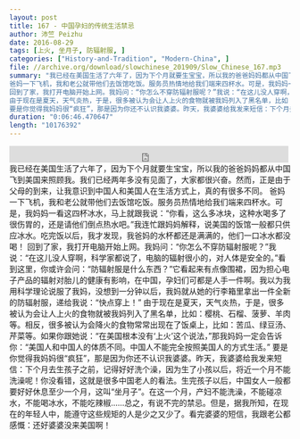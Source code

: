 ```yaml
---
layout: post
title: 167 - 中国孕妇的传统生活禁忌
author: 沛竺 Peizhu
date: 2016-08-29
tags: [上火, 坐月子, 防辐射服, ]
categories: ["History-and-Tradition", "Modern-China", ]
file: //archive.org/download/slowchinese_201909/Slow_Chinese_167.mp3
summary: "我已经在美国生活了六年了，因为下个月就要生宝宝，所以我的爸爸妈妈都从中国飞到美国来照顾我。我们已经两年多没有见面了，大家都很兴奋。然而，正是由于父母的到来，让我意识到中国人和美国人在生活方式上，真的有很多不同。
爸妈一下飞机，我和老公就带他们去饭馆吃饭。服务员热情地给我们端来四杯水。可是，我妈妈一看这四杯冰水，马上就跟我说：“你看，这么多冰块，这种水喝多了很伤胃的，还是请他们倒点热水吧。”我连忙跟妈妈解释，说美国的饭馆一般都只供应冰水。吃完饭以后，我才发现，我爸妈的水杯都还是满满的，他们一口冰水都没喝！
回到了家，我打开电脑开始上网。我妈问：“你怎么不穿防辐射服呢？”我说：“在这儿没人穿啊，科学家都说了，电脑的辐射很小的，对人体是安全的。”看到这里，你或许会问：“防辐射服是什么东西？”它看起来有点像围裙，因为担心电子产品的辐射对胎儿的健康有影响，在中国，孕妇们可都是人手一件啊。我以为我用科学理论说服了我妈，没想到一分钟以后，我妈就从她的行李箱里拿出一件全新的防辐射服，递给我说：“快点穿上！”
由于现在是夏天，天气炎热，于是，很多被认为会让人上火的食物就被我妈列入了黑名单，比如：樱桃、石榴、菠萝、羊肉等。相反，很多被认为会降火的食物常常出现在了饭桌上，比如：苦瓜、绿豆汤、芹菜等。如果你跟她说：“在美国根本没有‘上火’这个说法，”那我妈妈一定会告诉你：“美国人和中国人的体质不同。中国人不能完全按照美国人的方式生活。”
要是你觉得我妈妈很“疯狂”，那是因为你还不认识我婆婆。昨天，我婆婆给我发来短信：下个月去生孩子之前，记得好好洗个澡，因为生了小孩以后，将近一个月不能洗澡呢！你没看错，这就是很多中国老人的看法。生完孩子以后，中国女人一般都要好好休息至少一个月，这叫“坐月子”。在这一个月，产妇不能洗澡，不能碰凉水，不能喝冰水，不能吃辣椒……总之，有说不完的禁忌。但是，据我所知，在现在的年轻人中，能遵守这些规矩的人是少之又少了。看完婆婆的短信，我跟老公都感慨：还好婆婆没来美国啊！"
duration: "0:06:46.470647"
length: "10176392"
---
```


<iframe src="https://archive.org/embed/slowchinese_201909/Slow_Chinese_167.mp3" width="500" height="30" frameborder="0" webkitallowfullscreen="true" mozallowfullscreen="true" allowfullscreen></iframe>
我已经在美国生活了六年了，因为下个月就要生宝宝，所以我的爸爸妈妈都从中国飞到美国来照顾我。我们已经两年多没有见面了，大家都很兴奋。然而，正是由于父母的到来，让我意识到中国人和美国人在生活方式上，真的有很多不同。
爸妈一下飞机，我和老公就带他们去饭馆吃饭。服务员热情地给我们端来四杯水。可是，我妈妈一看这四杯冰水，马上就跟我说：“你看，这么多冰块，这种水喝多了很伤胃的，还是请他们倒点热水吧。”我连忙跟妈妈解释，说美国的饭馆一般都只供应冰水。吃完饭以后，我才发现，我爸妈的水杯都还是满满的，他们一口冰水都没喝！
回到了家，我打开电脑开始上网。我妈问：“你怎么不穿防辐射服呢？”我说：“在这儿没人穿啊，科学家都说了，电脑的辐射很小的，对人体是安全的。”看到这里，你或许会问：“防辐射服是什么东西？”它看起来有点像围裙，因为担心电子产品的辐射对胎儿的健康有影响，在中国，孕妇们可都是人手一件啊。我以为我用科学理论说服了我妈，没想到一分钟以后，我妈就从她的行李箱里拿出一件全新的防辐射服，递给我说：“快点穿上！”
由于现在是夏天，天气炎热，于是，很多被认为会让人上火的食物就被我妈列入了黑名单，比如：樱桃、石榴、菠萝、羊肉等。相反，很多被认为会降火的食物常常出现在了饭桌上，比如：苦瓜、绿豆汤、芹菜等。如果你跟她说：“在美国根本没有‘上火’这个说法，”那我妈妈一定会告诉你：“美国人和中国人的体质不同。中国人不能完全按照美国人的方式生活。”
要是你觉得我妈妈很“疯狂”，那是因为你还不认识我婆婆。昨天，我婆婆给我发来短信：下个月去生孩子之前，记得好好洗个澡，因为生了小孩以后，将近一个月不能洗澡呢！你没看错，这就是很多中国老人的看法。生完孩子以后，中国女人一般都要好好休息至少一个月，这叫“坐月子”。在这一个月，产妇不能洗澡，不能碰凉水，不能喝冰水，不能吃辣椒……总之，有说不完的禁忌。但是，据我所知，在现在的年轻人中，能遵守这些规矩的人是少之又少了。看完婆婆的短信，我跟老公都感慨：还好婆婆没来美国啊！